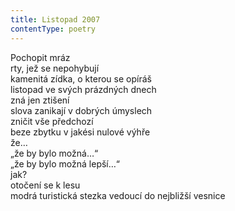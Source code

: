```yaml
---
title: Listopad 2007
contentType: poetry
---
```


<section>

Pochopit mráz  
rty, jež se nepohybují  
kamenitá zídka, o kterou se opíráš  
listopad ve svých prázdných dnech  
zná jen ztišení  
slova zanikají v dobrých úmyslech  
zničit vše předchozí  
beze zbytku v jakési nulové výhře  
že…  
„že by bylo možná…“  
„že by bylo možná lepší…“  
jak?  
otočení se k lesu  
modrá turistická stezka vedoucí do nejbližší vesnice

</section>

